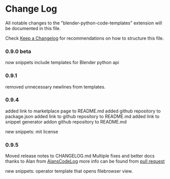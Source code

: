 # Change Log
All notable changes to the "blender-python-code-templates" extension will be documented in this file.

Check [Keep a Changelog](http://keepachangelog.com/) for recommendations on how to structure this file.

### 0.9.0 beta
now snippets include templates for Blender python api

### 0.9.1
removed unnecessary newlines from templates.

### 0.9.4
added link to marketplace page to README.md
added github repository to package.json
added link to github repository to README.md
added link to snippet generator addon github repository to README.md

new snippets:
mit license

### 0.9.5
Moved release notes to CHANGELOG.md
Multiple fixes and better docs thanks to Alan from [AlansCodeLog](https://github.com/AlansCodeLog)
more info can be found from [pull request](https://github.com/nikorummukainen/blender-python-code-templates/pull/1)

new snippets:
operator template that opens filebrowser view.